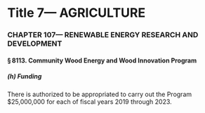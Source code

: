 
# Title 7— AGRICULTURE
### CHAPTER 107— RENEWABLE ENERGY RESEARCH AND DEVELOPMENT
#### § 8113. Community Wood Energy and Wood Innovation Program
##### (h) Funding

There is authorized to be appropriated to carry out the Program $25,000,000 for each of fiscal years 2019 through 2023.
